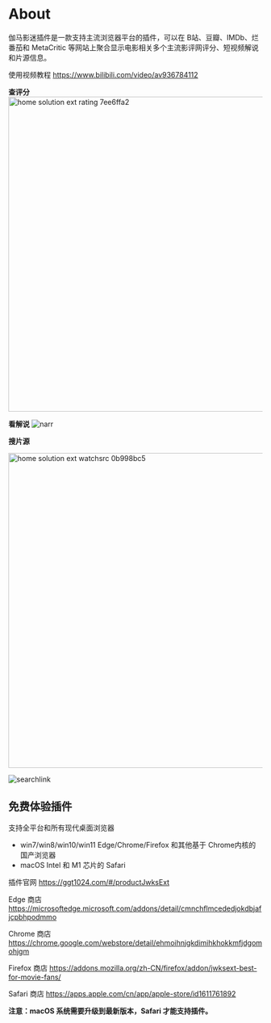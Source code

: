 # About

伽马影迷插件是一款支持主流浏览器平台的插件，可以在 B站、豆瓣、IMDb、烂番茄和 MetaCritic 
等网站上聚合显示电影相关多个主流影评网评分、短视频解说和片源信息。

使用视频教程
https://www.bilibili.com/video/av936784112

**查评分**
<img width="624" alt="home solution ext rating 7ee6ffa2" src="https://user-images.githubusercontent.com/63030915/155286512-c30ea5d4-b55e-4f3f-8f97-9780b3b3f71b.png">

**看解说**
![narr](https://user-images.githubusercontent.com/63030915/155286680-6425cae4-2a62-45d7-857f-099632df362b.png)

**搜片源**

<img width="624" alt="home solution ext watchsrc 0b998bc5" src="https://user-images.githubusercontent.com/63030915/155286795-317c2815-16f8-4e04-906a-70f091eb7f24.png">

![searchlink](https://user-images.githubusercontent.com/63030915/155286558-80226759-b74c-4355-afd9-effa832c2fa2.png)

## 免费体验插件

支持全平台和所有现代桌面浏览器
- win7/win8/win10/win11 Edge/Chrome/Firefox 和其他基于 Chrome内核的国产浏览器
- macOS Intel 和 M1 芯片的 Safari



插件官网
https://ggt1024.com/#/productJwksExt

Edge 商店 https://microsoftedge.microsoft.com/addons/detail/cmnchflmcededjokdbjafjcpbhpodmmo

Chrome 商店 https://chrome.google.com/webstore/detail/ehmoihnjgkdimihkhokkmfjdgomohjgm

Firefox 商店
https://addons.mozilla.org/zh-CN/firefox/addon/jwksext-best-for-movie-fans/

Safari 商店
https://apps.apple.com/cn/app/apple-store/id1611761892

**注意：macOS 系统需要升级到最新版本，Safari 才能支持插件。**
